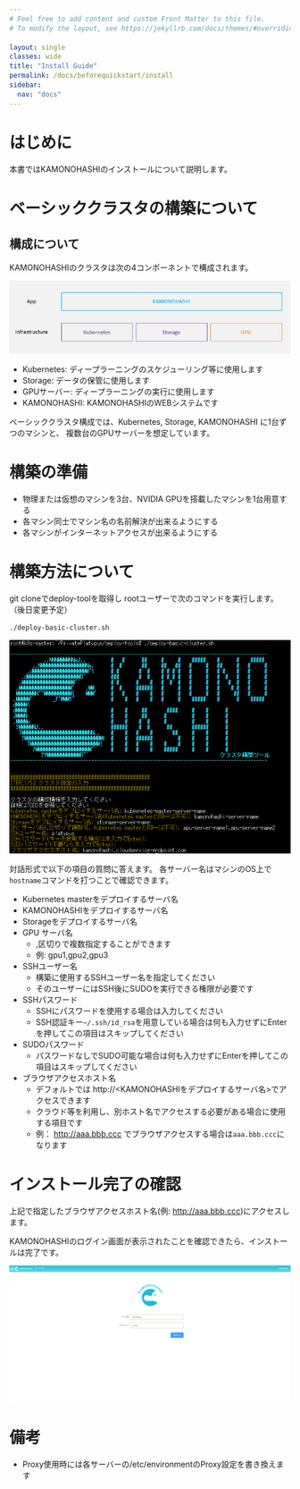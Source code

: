 ```yaml
---
# Feel free to add content and custom Front Matter to this file.
# To modify the layout, see https://jekyllrb.com/docs/themes/#overriding-theme-defaults

layout: single
classes: wide
title: "Install Guide"
permalink: /docs/beforequickstart/install
sidebar:
  nav: "docs"
---
```


# はじめに
本書ではKAMONOHASHIのインストールについて説明します。

# ベーシッククラスタの構築について

## 構成について
KAMONOHASHIのクラスタは次の4コンポーネントで構成されます。

![アーキテクチャ](/assets/images/basic-cluster-arc.bmp)

* Kubernetes: ディープラーニングのスケジューリング等に使用します
* Storage: データの保管に使用します
* GPUサーバー: ディープラーニングの実行に使用します
* KAMONOHASHI: KAMONOHASHIのWEBシステムです

ベーシッククラスタ構成では、Kubernetes, Storage, KAMONOHASHI に1台ずつのマシンと、
複数台のGPUサーバーを想定しています。

# 構築の準備
* 物理または仮想のマシンを3台、NVIDIA GPUを搭載したマシンを1台用意する
* 各マシン同士でマシン名の名前解決が出来るようにする
* 各マシンがインターネットアクセスが出来るようにする

# 構築方法について
git cloneでdeploy-toolを取得し
rootユーザーで次のコマンドを実行します。　（後日変更予定）

```bash
./deploy-basic-cluster.sh
```
![ターミナル](/assets/images/kqi-terminal.bmp)


対話形式で以下の項目の質問に答えます。
各サーバー名はマシンのOS上で`hostname`コマンドを打つことで確認できます。
* Kubernetes masterをデプロイするサーバ名
* KAMONOHASHIをデプロイするサーバ名
* Storageをデプロイするサーバ名
* GPU サーバ名
  * ,区切りで複数指定することができます
  * 例: gpu1,gpu2,gpu3 
* SSHユーザー名
  * 構築に使用するSSHユーザー名を指定してください
  * そのユーザーにはSSH後にSUDOを実行できる権限が必要です
* SSHパスワード
  * SSHにパスワードを使用する場合は入力してください
  * SSH認証キー`~/.ssh/id_rsa`を用意している場合は何も入力せずにEnterを押してこの項目はスキップしてください
* SUDOパスワード
  * パスワードなしでSUDO可能な場合は何も入力せずにEnterを押してこの項目はスキップしてください
* ブラウザアクセスホスト名
  * デフォルトでは http://<KAMONOHASHIをデプロイするサーバ名>でアクセスできます
  * クラウド等を利用し、別ホスト名でアクセスする必要がある場合に使用する項目です
  * 例： http://aaa.bbb.ccc でブラウザアクセスする場合は`aaa.bbb.ccc`になります

# インストール完了の確認
上記で指定したブラウザアクセスホスト名(例: http://aaa.bbb.ccc)にアクセスします。

KAMONOHASHIのログイン画面が表示されたことを確認できたら、インストールは完了です。

![ログイン](/assets/images/figure2.png)


# 備考
* Proxy使用時には各サーバーの/etc/environmentのProxy設定を書き換えます

